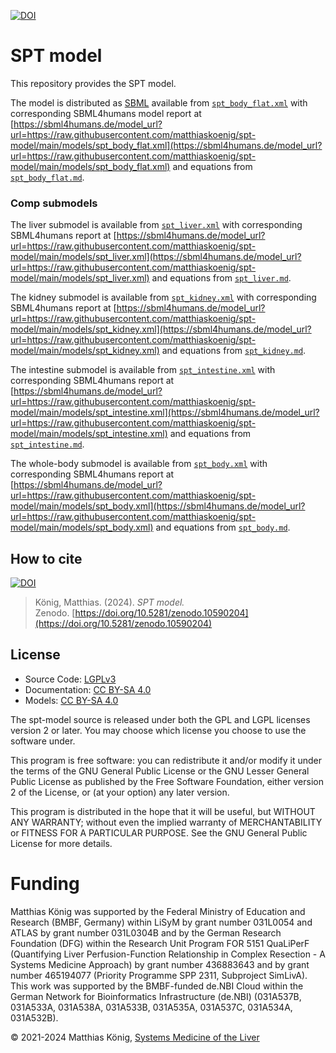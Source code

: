 [![DOI](https://zenodo.org/badge/DOI/10.5281/zenodo.10590204.svg)](https://doi.org/10.5281/zenodo.10590204)

# SPT model
This repository provides the SPT model.

The model is distributed as [SBML](http://sbml.org) available from [`spt_body_flat.xml`](./models/spt_body_flat.xml) with 
corresponding SBML4humans model report at [https://sbml4humans.de/model_url?url=https://raw.githubusercontent.com/matthiaskoenig/spt-model/main/models/spt_body_flat.xml](https://sbml4humans.de/model_url?url=https://raw.githubusercontent.com/matthiaskoenig/spt-model/main/models/spt_body_flat.xml) and equations from [`spt_body_flat.md`](./models/spt_body_flat.md).

### Comp submodels
The liver submodel is available from [`spt_liver.xml`](./models/spt_liver.xml) with corresponding SBML4humans report at
[https://sbml4humans.de/model_url?url=https://raw.githubusercontent.com/matthiaskoenig/spt-model/main/models/spt_liver.xml](https://sbml4humans.de/model_url?url=https://raw.githubusercontent.com/matthiaskoenig/spt-model/main/models/spt_liver.xml) and equations from [`spt_liver.md`](./models/spt_liver.md).

The kidney submodel is available from [`spt_kidney.xml`](./models/spt_kidney.xml) with corresponding SBML4humans report at
[https://sbml4humans.de/model_url?url=https://raw.githubusercontent.com/matthiaskoenig/spt-model/main/models/spt_kidney.xml](https://sbml4humans.de/model_url?url=https://raw.githubusercontent.com/matthiaskoenig/spt-model/main/models/spt_kidney.xml) and equations from [`spt_kidney.md`](./models/spt_kidney.md).

The intestine submodel is available from [`spt_intestine.xml`](./models/spt_intestine.xml) with corresponding SBML4humans report at
[https://sbml4humans.de/model_url?url=https://raw.githubusercontent.com/matthiaskoenig/spt-model/main/models/spt_intestine.xml](https://sbml4humans.de/model_url?url=https://raw.githubusercontent.com/matthiaskoenig/spt-model/main/models/spt_intestine.xml) and equations from [`spt_intestine.md`](./models/spt_intestine.md).

The whole-body submodel is available from [`spt_body.xml`](./models/spt_body.xml) with corresponding SBML4humans report at
[https://sbml4humans.de/model_url?url=https://raw.githubusercontent.com/matthiaskoenig/spt-model/main/models/spt_body.xml](https://sbml4humans.de/model_url?url=https://raw.githubusercontent.com/matthiaskoenig/spt-model/main/models/spt_body.xml) and equations from [`spt_body.md`](./models/spt_body.md).

## How to cite
[![DOI](https://zenodo.org/badge/DOI/10.5281/zenodo.10590204.svg)](https://doi.org/10.5281/zenodo.10590204)

> König, Matthias. (2024). 
> *SPT model.*   
> Zenodo. [https://doi.org/10.5281/zenodo.10590204](https://doi.org/10.5281/zenodo.10590204)

## License

* Source Code: [LGPLv3](http://opensource.org/licenses/LGPL-3.0)
* Documentation: [CC BY-SA 4.0](http://creativecommons.org/licenses/by-sa/4.0/)
* Models: [CC BY-SA 4.0](http://creativecommons.org/licenses/by-sa/4.0/)

The spt-model source is released under both the GPL and LGPL licenses version 2 or
later. You may choose which license you choose to use the software under.

This program is free software: you can redistribute it and/or modify it under
the terms of the GNU General Public License or the GNU Lesser General Public
License as published by the Free Software Foundation, either version 2 of the
License, or (at your option) any later version.

This program is distributed in the hope that it will be useful, but WITHOUT ANY
WARRANTY; without even the implied warranty of MERCHANTABILITY or FITNESS FOR A
PARTICULAR PURPOSE. See the GNU General Public License for more details.

Funding
=======
Matthias König was supported by the Federal Ministry of Education and Research (BMBF, Germany) within LiSyM by grant number 031L0054 and ATLAS by grant number 031L0304B and by the German Research Foundation (DFG) within the Research Unit Program FOR 5151 QuaLiPerF (Quantifying Liver Perfusion-Function Relationship in Complex Resection - A Systems Medicine Approach) by grant number 436883643 and by grant number 465194077 (Priority Programme SPP 2311, Subproject SimLivA). This work was supported by the BMBF-funded de.NBI Cloud within the German Network for Bioinformatics Infrastructure (de.NBI) (031A537B, 031A533A, 031A538A, 031A533B, 031A535A, 031A537C, 031A534A, 031A532B). 

© 2021-2024 Matthias König, [Systems Medicine of the Liver](https://livermetabolism.com)
